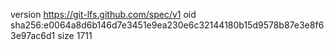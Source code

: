 version https://git-lfs.github.com/spec/v1
oid sha256:e0064a8d6b146d7e3451e9ea230e6c32144180b15d9578b87e3e8f63e97ac6d1
size 1711

